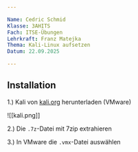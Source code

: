```yaml
---

Name: Cedric Schmid
Klasse: 3AHITS
Fach: ITSE-Übungen
Lehrkraft: Franz Matejka
Thema: Kali-Linux aufsetzen
Datum: 22.09.2025

---
```


## Installation

1.) Kali von [kali.org]() herunterladen (VMware)

![[kali.png]]

2.) Die `.7z`-Datei mit 7zip extrahieren

3.) In VMware die `.vmx`-Datei auswählen
